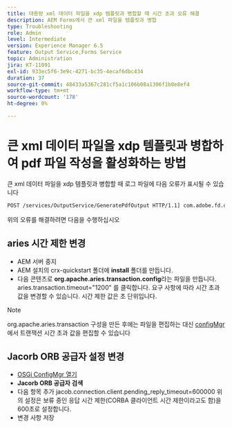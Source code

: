 ```yaml
---
title: 대용량 xml 데이터 파일을 xdp 템플릿과 병합할 때 시간 초과 오류 해결
description: AEM Forms에서 큰 xml 파일을 템플릿과 병합
type: Troubleshooting
role: Admin
level: Intermediate
version: Experience Manager 6.5
feature: Output Service,Forms Service
topic: Administration
jira: KT-11091
exl-id: 933ec5f6-3e9c-4271-bc35-4ecaf6dbc434
duration: 37
source-git-commit: 48433a5367c281cf5a1c106b08a1306f1b0e8ef4
workflow-type: tm+mt
source-wordcount: '178'
ht-degree: 0%

---
```


# 큰 xml 데이터 파일을 xdp 템플릿과 병합하여 pdf 파일 작성을 활성화하는 방법

큰 xml 데이터 파일을 xdp 템플릿과 병합할 때 로그 파일에 다음 오류가 표시될 수 있습니다

```txt
POST /services/OutputService/GeneratePdfOutput HTTP/1.1] com.adobe.fd.output.internal.exception.OutputServiceException AEM_OUT_001_003:Unexpected Exception: client timeout reached org.omg.CORBA.TIMEOUT: client timeout reached
```

위의 오류를 해결하려면 다음을 수행하십시오

## aries 시간 제한 변경

* AEM 서버 중지
* AEM 설치의 crx-quickstart 폴더에 **install** 폴더를 만듭니다.
* 다음 콘텐츠로 **org.apache.aries.transaction.config**&#x200B;라는 파일을 만듭니다.
aries.transaction.timeout=&quot;1200&quot;
를 클릭합니다. 요구 사항에 따라 시간 초과 값을 변경할 수 있습니다. 시간 제한 값은 초 단위입니다.

>[!NOTE]
> org.apache.aries.transaction 구성을 만든 후에는 파일을 편집하는 대신 [configMgr](http://localhost:4502/system/console/configMgr)에서 트랜잭션 시간 초과 값을 편집할 수 있습니다


## Jacorb ORB 공급자 설정 변경

* [OSGi ConfigMgr 열기](http://localhost:4502/system/console/configMgr)
* **Jacorb ORB 공급자 검색**
* 다음 항목 추가
jacob.connection.client.pending_reply_timeout=600000
위의 설정은 보류 중인 응답 시간 제한(CORBA 클라이언트 시간 제한이라고도 함)을 600초로 설정합니다.
* 변경 사항 저장
